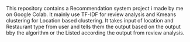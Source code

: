 This repository contains a Recommendation system project i made by me on Google Colab. It mainly use TF-IDF for review analysis and Kmeans clustering for Location based clustering. It takes input of location and Restaurant type from user and tells them the output based on the output bby the algorithm or the Listed according the output from review analysis.
